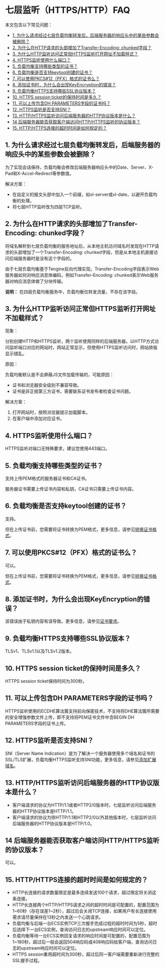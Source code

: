 # 七层监听（HTTPS/HTTP）FAQ

本文包含以下常见问题：

-   [1. 为什么请求经过七层负载均衡转发后，后端服务器的响应头中的某些参数会被删除？](#section_iv5_pyx_wdb)
-   [2. 为什么在HTTP请求的头部增加了Transfer-Encoding: chunked字段？](#section_kv5_pyx_wdb)
-   [3. 为什么HTTP监听访问正常但HTTPS监听打开网址不加载样式？](#section_lv5_pyx_wdb)
-   [4. HTTPS监听使用什么端口？](#section_ov5_pyx_wdb)
-   [5. 负载均衡支持哪些类型的证书？](#section_pv5_pyx_wdb)
-   [6. 负载均衡是否支持keytool创建的证书？](#section_qv5_pyx_wdb)
-   [7. 可以使用PKCS\#12（PFX）格式的证书么？](#section_rv5_pyx_wdb)
-   [8. 添加证书时，为什么会出现KeyEncryption的错误？](#section_tv5_pyx_wdb)
-   [9. 负载均衡HTTPS支持哪些SSL协议版本？](#section_vv5_pyx_wdb)
-   [10. HTTPS session ticket的保持时间是多久？](#section_xv5_pyx_wdb)
-   [11. 可以上传包含DH PARAMETERS字段的证书吗？](#section_yv5_pyx_wdb)
-   [12. HTTPS监听是否支持SNI？](#section_zv5_pyx_wdb)
-   [13. HTTP/HTTPS监听访问后端服务器的HTTP协议版本是什么？](#section_aw5_pyx_wdb)
-   [14 后端服务器能否获取客户端访问HTTP/HTTPS监听的协议版本？](#section_bw5_pyx_wdb)
-   [15. HTTP/HTTPS连接的超时时间是如何规定的？](#section_d44_xyx_wdb)

## 1. 为什么请求经过七层负载均衡转发后，后端服务器的响应头中的某些参数会被删除？

为了实现会话保持，负载均衡会修改后端服务器响应头中的Date、Server、X-Pad和X-Accel-Redirect等参数值。

解决方案：

-   在自定义的报文头部中加入一个前缀，如xl-server或xl-date，以避开负载均衡的处理。
-   将七层HTTP监听改为四层TCP监听。

## 2. 为什么在HTTP请求的头部增加了Transfer-Encoding: chunked字段？

将域名解析到七层负载均衡的服务地址后，从本地主机访问域名时发现在HTTP请求的头部增加了一个Transfer-Encoding: chunked字段，但是从本地主机直接访问后端服务器时是没有这个字段的。

由于七层负载均衡基于Tengine反向代理实现。Transfer-Encoding字段表示Web服务器如何对响应消息体编码，例如Transfer-Encoding: chunked表示Web服务器对响应消息体做了分块传输。

**说明：** 在四层负载均衡服务中，负载均衡仅转发流量，不存在该字段。

## 3. 为什么HTTP监听访问正常但HTTPS监听打开网址不加载样式？

现象：

分别创建HTTP和HTTPS监听，两个监听使用同样的后端服务器。以HTTP方式访问监听端口对应的网站时，网站正常显示，但使用HTTPS监听访问时，网站排版显示错乱。

原因：

负载均衡默认是不会屏蔽JS文件加载传输的，可能原因：

-   证书和浏览器安全级别不兼容导致。
-   证书是非正规第三方证书，需要联系证书发布者检查证书问题。

解决方案：

1.  打开网站时，按照浏览器提示加载脚本。
2.  在客户端中添加对应证书。

## 4. HTTPS监听使用什么端口？

HTTPS监听对端口无特殊要求，建议您使用443端口。

## 5. 负载均衡支持哪些类型的证书？

支持上传PEM格式的服务器证书和CA证书。

服务器证书需要上传证书内容和私钥，CA证书只需要上传证书内容。

## 6. 负载均衡是否支持keytool创建的证书？

支持。

但在上传证书前，您需要将证书转换为PEM格式，更多信息，请参见[转换证书格式](/intl.zh-CN/传统型负载均衡CLB/CLB用户指南/证书管理/转换证书格式.md)。

## 7. 可以使用PKCS\#12（PFX）格式的证书么？

可以。

但在上传证书前，您需要将证书转换为PEM格式，更多信息，请参见[转换证书格式](/intl.zh-CN/传统型负载均衡CLB/CLB用户指南/证书管理/转换证书格式.md)。

## 8. 添加证书时，为什么会出现KeyEncryption的错误？

该错误由于私钥内容有误导致。更多信息，请参见[证书要求](/intl.zh-CN/传统型负载均衡CLB/CLB用户指南/证书管理/证书要求.md)。

## 9. 负载均衡HTTPS支持哪些SSL协议版本？

TLSv1、TLSv1.1以及TLSv1.2版本。

## 10. HTTPS session ticket的保持时间是多久？

HTTPS session ticket保持时间为300秒。

## 11. 可以上传包含DH PARAMETERS字段的证书吗？

HTTPS监听使用的ECDHE算法簇支持前向保密技术，不支持将DHE算法簇所需要的安全增强参数文件上传，即不支持将PEM证书文件中含BEGIN DH PARAMETERS字段的证书上传。

## 12. HTTPS监听是否支持SNI？

SNI（Server Name Indication）是为了解决一个服务器使用多个域名和证书的SSL/TLS扩展，负载均衡HTTPS监听支持SNI功能，更多信息，请参见[添加扩展域名](/intl.zh-CN/传统型负载均衡CLB/CLB用户指南/监听/扩展域名/添加扩展域名.md)。

## 13. HTTP/HTTPS监听访问后端服务器的HTTP协议版本是什么？

-   客户端请求的协议为HTTP/1.1或者HTTP2/0版本时，七层监听访问后端服务器的HTTP协议版本是HTTP/1.1。
-   客户端请求的协议为除HTTP/1.1和HTTP2/0以外其他版本时，七层监听访问后端服务器的HTTP协议版本是HTTP/1.0。

## 14 后端服务器能否获取客户端访问HTTP/HTTPS监听的协议版本？

可以。

## 15. HTTP/HTTPS连接的超时时间是如何规定的？

-   HTTP长连接的请求数量限定是最多连续发送100个请求，超过限定将关闭这条连接。
-   HTTP长连接两个HTTP/HTTPS请求之间的超时时间是可配置的，配置范围为1~60秒（存在误差1~2秒），超过后会关闭TCP连接，如果用户有长连接使用需求请尽量保持在13秒之内发送一个心跳请求。
-   负载均衡与后端一台ECS实例TCP三次握手完成过程的超时时间为5秒，超时后选择下一台ECS实例，查询访问日志的upstream响应时间可以定位。
-   负载均衡等待一台ECS实例回复请求的响应时间是可配置的，配置范围为1~180秒，超过后一般会返回504响应码或408响应码给客户端，查询访问日志的upstream响应时间可以定位。
-   HTTPS session重用超时间为300秒，超过后同一客户端需要重新进行完整的SSL握手过程。

